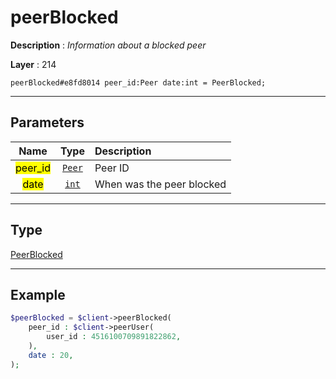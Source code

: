 # peerBlocked

**Description** : *Information about a blocked peer*

**Layer** : 214

```tl
peerBlocked#e8fd8014 peer_id:Peer date:int = PeerBlocked;
```

---

## Parameters

| Name | Type | Description |
| :---: | :---: | :--- |
| <mark>peer_id</mark> | [`Peer`](type/Peer) | Peer ID |
| <mark>date</mark> | [`int`](type/int) | When was the peer blocked |

---

## Type

[PeerBlocked](type/PeerBlocked)

---

## Example

```php
$peerBlocked = $client->peerBlocked(
	peer_id : $client->peerUser(
		user_id : 4516100709891822862,
	),
	date : 20,
);
```